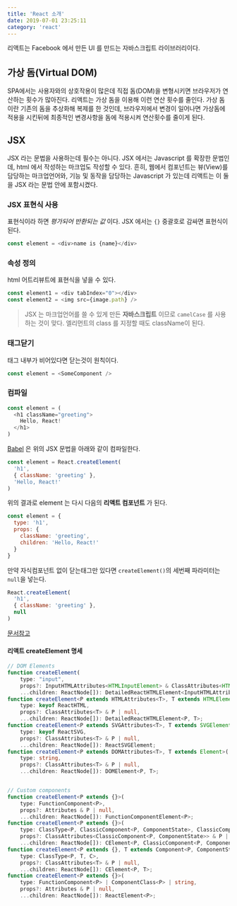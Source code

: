 ```yaml
---
title: 'React 소개'
date: 2019-07-01 23:25:11
category: 'react'
---
```


리액트는 Facebook 에서 만든 UI 를 만드는 자바스크립트 라이브러리이다.

## 가상 돔(Virtual DOM)

SPA에서는 사용자와의 상호작용이 많은데 직접 돔(DOM)을 변형시키면 브라우저가 연산하는 횟수가 많아진다. 리액트는 가상 돔을 이용해 이런 연산 횟수를 줄인다. 가상 돔이란 기존의 돔을 추상화해 복제를 한 것인데, 브라우저에서 변경이 일어나면 가상돔에 적용을 시킨뒤에 최종적인 변경사항을 돔에 적용시켜 연산횟수를 줄이게 된다.

## JSX

JSX 라는 문법을 사용하는데 필수는 아니다. JSX 에서는 Javascript 를 확장한 문법인데, html 에서 작성하는 마크업도 작성할 수 있다. 흔히, 웹에서 컴포넌트는 뷰(View)를 담당하는 마크업언어와, 기능 및 동작을 담당하는 Javascript 가 있는데 리액트는 이 둘을 JSX 라는 문법 안에 포함시켰다.

### JSX 표현식 사용

표현식이라 하면 *평가되어 반환되는 값* 이다. JSX 에서는 `{}` 중괄호로 감싸면 표현식이 된다.

```js
const element = <div>name is {name}</div>
```

### 속성 정의

html 어트리뷰트에 표현식을 넣을 수 있다.
```js
const element1 = <div tabIndex="0"></div>
const element2 = <img src={image.path} />
```

> JSX 는 마크업언어를 쓸 수 있게 만든 **자바스크립트** 이므로 `camelCase` 를 사용하는 것이 맞다. 엘리먼트의 class 를 지정할 때도 className이 된다.

### 태그닫기

태그 내부가 비어있다면 닫는것이 원칙이다.

```js
const element = <SomeComponent />
```

### 컴파일

```js
const element = (
  <h1 className="greeting">
    Hello, React!
  </h1>
)
```
[Babel](https://babeljs.io/) 은 위의 JSX 문법을 아래와 같이 컴파일한다.

```js
const element = React.createElement(
  'h1',
  { className: 'greeting' },
  'Hello, React!'
)
```
위의 결과로 element 는 다시 다음의 **리액트 컴포넌트** 가 된다.

```js
const element = {
  type: 'h1',
  props: {
    className: 'greeting',
    children: 'Hello, React!'
  }
}
```

만약 자식컴포넌트 없이 닫는태그만 있다면 `createElement()`의 세번째 파라미터는 `null`을 넣는다.

```js
React.createElement(
  'h1',
  { className: 'greeting' },
  null
)
```
[문서참고](https://ko.reactjs.org/docs/jsx-in-depth.html)

#### 리액트 createElement 명세

```ts
// DOM Elements
function createElement(
    type: "input",
    props?: InputHTMLAttributes<HTMLInputElement> & ClassAttributes<HTMLInputElement> | null,
    ...children: ReactNode[]): DetailedReactHTMLElement<InputHTMLAttributes<HTMLInputElement>, HTMLInputElement>;
function createElement<P extends HTMLAttributes<T>, T extends HTMLElement>(
    type: keyof ReactHTML,
    props?: ClassAttributes<T> & P | null,
    ...children: ReactNode[]): DetailedReactHTMLElement<P, T>;
function createElement<P extends SVGAttributes<T>, T extends SVGElement>(
    type: keyof ReactSVG,
    props?: ClassAttributes<T> & P | null,
    ...children: ReactNode[]): ReactSVGElement;
function createElement<P extends DOMAttributes<T>, T extends Element>(
    type: string,
    props?: ClassAttributes<T> & P | null,
    ...children: ReactNode[]): DOMElement<P, T>;


// Custom components
function createElement<P extends {}>(
    type: FunctionComponent<P>,
    props?: Attributes & P | null,
    ...children: ReactNode[]): FunctionComponentElement<P>;
function createElement<P extends {}>(
    type: ClassType<P, ClassicComponent<P, ComponentState>, ClassicComponentClass<P>>,
    props?: ClassAttributes<ClassicComponent<P, ComponentState>> & P | null,
    ...children: ReactNode[]): CElement<P, ClassicComponent<P, ComponentState>>;
function createElement<P extends {}, T extends Component<P, ComponentState>, C extends ComponentClass<P>>(
    type: ClassType<P, T, C>,
    props?: ClassAttributes<T> & P | null,
    ...children: ReactNode[]): CElement<P, T>;
function createElement<P extends {}>(
    type: FunctionComponent<P> | ComponentClass<P> | string,
    props?: Attributes & P | null,
    ...children: ReactNode[]): ReactElement<P>;
```

